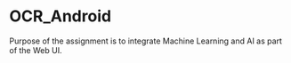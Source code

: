 # OCR_Android

Purpose of the assignment is to integrate Machine Learning and AI as part of the Web UI. 
